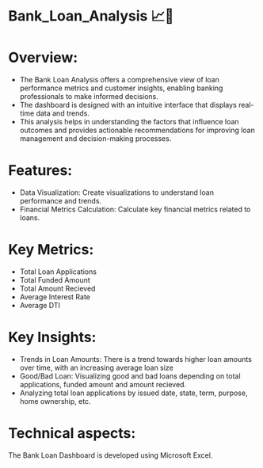# Bank_Loan_Analysis 📈🏦

# Overview:
* The Bank Loan Analysis offers a comprehensive view of loan performance metrics and customer insights, enabling banking professionals to make informed decisions.
* The dashboard is designed with an intuitive interface that displays real-time data and trends.
* This analysis helps in understanding the factors that influence loan outcomes and provides actionable recommendations for improving loan management and decision-making processes.

# Features:
* Data Visualization: Create visualizations to understand loan performance and trends.
* Financial Metrics Calculation: Calculate key financial metrics related to loans.

# Key Metrics:
* Total Loan Applications
* Total Funded Amount
* Total Amount Recieved
* Average Interest Rate
* Average DTI
  
# Key Insights:
* Trends in Loan Amounts: There is a trend towards higher loan amounts over time, with an increasing average loan size
* Good/Bad Loan: Visualizing good and bad loans depending on total applications, funded amount and amount recieved.
* Analyzing total loan applications by issued date, state, term, purpose, home ownership, etc. 

# Technical aspects:
The Bank Loan Dashboard is developed using Microsoft Excel.
